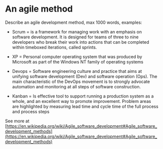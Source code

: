 # An agile method

Describe an agile development method, max 1000 words, examples:
* Scrum =  is a framework for managing work with an emphasis on software development.
It is designed for teams of three to nine developers who break their work into actions that can be completed within timeboxed iterations, called sprints.

* XP = Personal computer operating system that was produced by Microsoft as part of the Windows NT family of operating systems


* Devops = Software engineering culture and practice that aims at unifying software development (Dev) and software operation (Ops).
The main characteristic of the DevOps movement is to strongly advocate automation and monitoring at all steps of software construction.

 
* Kanban = Is effective tool to support running a production system as a whole, and an excellent way to promote improvement.
Problem areas are highlighted by measuring lead time and cycle time of the full process and process steps

See more at [https://en.wikipedia.org/wiki/Agile_software_development#Agile_software_development_methods](https://en.wikipedia.org/wiki/Agile_software_development#Agile_software_development_methods)